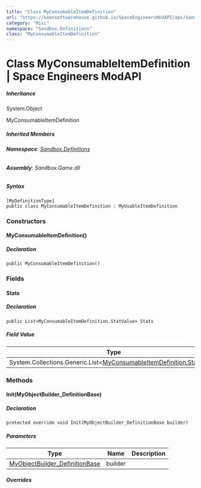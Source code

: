 ```yaml
---
title: "Class MyConsumableItemDefinition"
url: "https://keensoftwarehouse.github.io/SpaceEngineersModAPI/api/Sandbox.Definitions.MyConsumableItemDefinition.html"
category: "Misc"
namespace: "Sandbox.Definitions"
class: "MyConsumableItemDefinition"
---
```


# Class MyConsumableItemDefinition | Space Engineers ModAPI

##### Inheritance

System.Object

MyConsumableItemDefinition

##### Inherited Members

###### **Namespace**: [Sandbox.Definitions](https://keensoftwarehouse.github.io/SpaceEngineersModAPI/api/Sandbox.Definitions.html)

###### **Assembly**: Sandbox.Game.dll

##### Syntax

```
[MyDefinitionType]
public class MyConsumableItemDefinition : MyUsableItemDefinition
```

### Constructors

#### MyConsumableItemDefinition()

##### Declaration

```
public MyConsumableItemDefinition()
```

### Fields

#### Stats

##### Declaration

```
public List<MyConsumableItemDefinition.StatValue> Stats
```

##### Field Value

| Type | Description |
| --- | --- |
| System.Collections.Generic.List<[MyConsumableItemDefinition.StatValue](https://keensoftwarehouse.github.io/SpaceEngineersModAPI/api/Sandbox.Definitions.MyConsumableItemDefinition.StatValue.html)\> |     |

### Methods

#### Init(MyObjectBuilder\_DefinitionBase)

##### Declaration

```
protected override void Init(MyObjectBuilder_DefinitionBase builder)
```

##### Parameters

| Type | Name | Description |
| --- | --- | --- |
| [MyObjectBuilder\_DefinitionBase](https://keensoftwarehouse.github.io/SpaceEngineersModAPI/api/VRage.Game.MyObjectBuilder_DefinitionBase.html) | builder |     |

##### Overrides